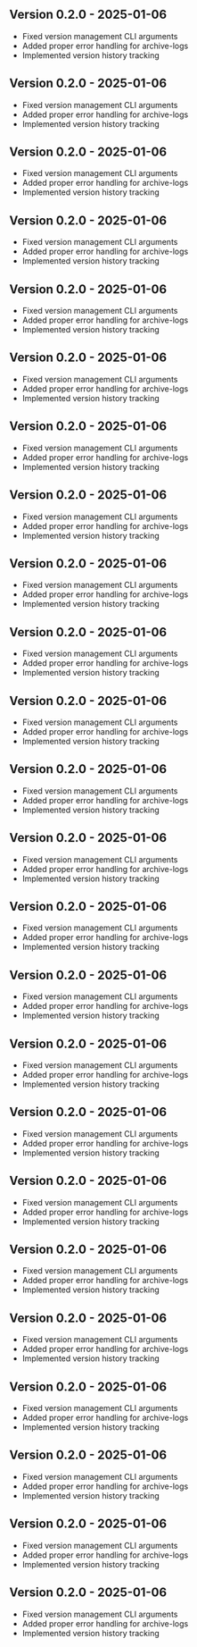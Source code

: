 
## Version 0.2.0 - 2025-01-06
- Fixed version management CLI arguments
- Added proper error handling for archive-logs
- Implemented version history tracking


## Version 0.2.0 - 2025-01-06
- Fixed version management CLI arguments
- Added proper error handling for archive-logs
- Implemented version history tracking

## Version 0.2.0 - 2025-01-06
- Fixed version management CLI arguments
- Added proper error handling for archive-logs
- Implemented version history tracking

## Version 0.2.0 - 2025-01-06
- Fixed version management CLI arguments
- Added proper error handling for archive-logs
- Implemented version history tracking

## Version 0.2.0 - 2025-01-06
- Fixed version management CLI arguments
- Added proper error handling for archive-logs
- Implemented version history tracking

## Version 0.2.0 - 2025-01-06
- Fixed version management CLI arguments
- Added proper error handling for archive-logs
- Implemented version history tracking

## Version 0.2.0 - 2025-01-06
- Fixed version management CLI arguments
- Added proper error handling for archive-logs
- Implemented version history tracking

## Version 0.2.0 - 2025-01-06
- Fixed version management CLI arguments
- Added proper error handling for archive-logs
- Implemented version history tracking

## Version 0.2.0 - 2025-01-06
- Fixed version management CLI arguments
- Added proper error handling for archive-logs
- Implemented version history tracking

## Version 0.2.0 - 2025-01-06
- Fixed version management CLI arguments
- Added proper error handling for archive-logs
- Implemented version history tracking

## Version 0.2.0 - 2025-01-06
- Fixed version management CLI arguments
- Added proper error handling for archive-logs
- Implemented version history tracking

## Version 0.2.0 - 2025-01-06
- Fixed version management CLI arguments
- Added proper error handling for archive-logs
- Implemented version history tracking

## Version 0.2.0 - 2025-01-06
- Fixed version management CLI arguments
- Added proper error handling for archive-logs
- Implemented version history tracking

## Version 0.2.0 - 2025-01-06
- Fixed version management CLI arguments
- Added proper error handling for archive-logs
- Implemented version history tracking

## Version 0.2.0 - 2025-01-06
- Fixed version management CLI arguments
- Added proper error handling for archive-logs
- Implemented version history tracking

## Version 0.2.0 - 2025-01-06
- Fixed version management CLI arguments
- Added proper error handling for archive-logs
- Implemented version history tracking

## Version 0.2.0 - 2025-01-06
- Fixed version management CLI arguments
- Added proper error handling for archive-logs
- Implemented version history tracking

## Version 0.2.0 - 2025-01-06
- Fixed version management CLI arguments
- Added proper error handling for archive-logs
- Implemented version history tracking

## Version 0.2.0 - 2025-01-06
- Fixed version management CLI arguments
- Added proper error handling for archive-logs
- Implemented version history tracking

## Version 0.2.0 - 2025-01-06
- Fixed version management CLI arguments
- Added proper error handling for archive-logs
- Implemented version history tracking

## Version 0.2.0 - 2025-01-06
- Fixed version management CLI arguments
- Added proper error handling for archive-logs
- Implemented version history tracking

## Version 0.2.0 - 2025-01-06
- Fixed version management CLI arguments
- Added proper error handling for archive-logs
- Implemented version history tracking

## Version 0.2.0 - 2025-01-06
- Fixed version management CLI arguments
- Added proper error handling for archive-logs
- Implemented version history tracking

## Version 0.2.0 - 2025-01-06
- Fixed version management CLI arguments
- Added proper error handling for archive-logs
- Implemented version history tracking
